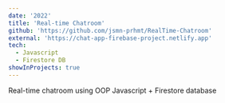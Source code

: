 ```yaml
---
date: '2022'
title: 'Real-time Chatroom'
github: 'https://github.com/jsmn-prhmt/RealTime-Chatroom'
external: 'https://chat-app-firebase-project.netlify.app'
tech:
  - Javascript
  - Firestore DB
showInProjects: true
---
```


Real-time chatroom using OOP Javascript + Firestore database